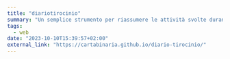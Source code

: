 ```yaml
---
title: "diariotirocinio"
summary: "Un semplice strumento per riassumere le attività svolte durante il proprio tirocinio."
tags:
  - web
date: "2023-10-10T15:39:57+02:00"
external_link: "https://cartabinaria.github.io/diario-tirocinio/"
---
```


